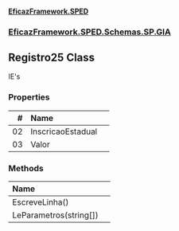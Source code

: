 #### [EficazFramework.SPED](EficazFrameworkSPED.md 'EficazFramework SPED')
### [EficazFramework.SPED.Schemas.SP.GIA](EficazFramework.SPED.Schemas.SP.GIA.md 'EficazFramework.SPED.Schemas.SP.GIA')

## Registro25 Class

IE's
### Properties

| # | Name | |
| ---: | :--- | :--- |
| 02 | InscricaoEstadual |  |
| 03 | Valor |  |
### Methods

| Name | |
| :--- | :--- |
| EscreveLinha() |  |
| LeParametros(string[]) |  |
